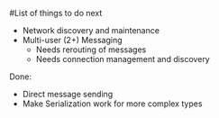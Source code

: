 #List of things to do next

- Network discovery and maintenance
- Multi-user (2+) Messaging
  - Needs rerouting of messages
  - Needs connection management and discovery


Done:
- Direct message sending
- Make Serialization work for more complex types
